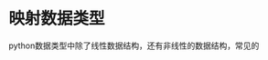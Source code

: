 # 映射数据类型
python数据类型中除了线性数据结构，还有非线性的数据结构，常见的
<!--stackedit_data:
eyJoaXN0b3J5IjpbLTcwNTQ0ODcyMiw0MzU0NzM1MTVdfQ==
-->